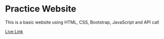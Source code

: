 
# Practice Website

This is a basic website using HTML, CSS, Bootstrap, JavaScript and API call

[Live Link]("https://pallabbarman.github.io/practice-site/")
